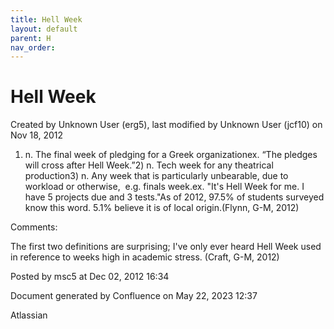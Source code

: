 ```yaml
---
title: Hell Week
layout: default
parent: H
nav_order:
---
```


# Hell Week

Created by  Unknown User (erg5), last modified by  Unknown User (jcf10) on Nov 18, 2012

1) n. The final week of pledging for a Greek organizationex. “The pledges will cross after Hell Week.”2) n. Tech week for any theatrical production3) n. Any week that is particularly unbearable, due to workload or otherwise,  e.g. finals week.ex. &quot;It's Hell Week for me. I have 5 projects due and 3 tests.&quot;As of 2012, 97.5% of students surveyed know this word. 5.1% believe it is of local origin.(Flynn, G-M, 2012)

Comments:

The first two definitions are surprising; I've only ever heard Hell Week used in reference to weeks high in academic stress. (Craft, G-M, 2012)

Posted by msc5 at Dec 02, 2012 16:34

Document generated by Confluence on May 22, 2023 12:37

Atlassian

